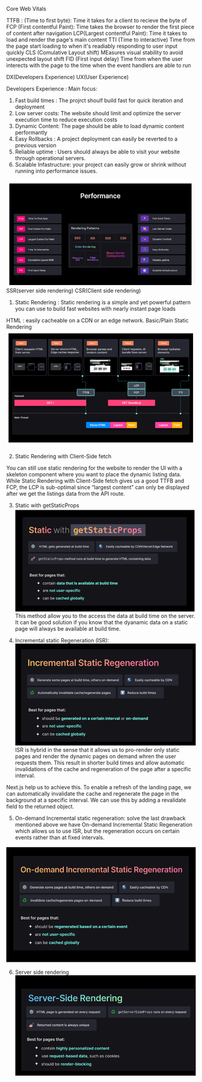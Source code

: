 Core Web Vitals

TTFB : (Time to first byte): Time it takes for a client to recieve the byte of 
FCP (First contentful Paint): Time takes the browser to render the first piece of content after navigation
LCP(Largest contentful Paint): Time it takes to load and render the page's main content
TTI (Time to interactive) Time from the page start loading to when it's readiably responding to user input quickly
CLS (Comulative Layout shift) MEasures visual stability to avoid unexpected layout shift
FID (First input delay) Time from when the user interects with the page to the time when the event handlers are able to run

DX(Developers Experience)
UX(User Experience)


Developers Experience : Main focus:
1. Fast build times : The projrct shoulf build fast for quick iteration and deployment
2. Low server costs: The website should limit and optimize the server execution time to reduce execution costs
3. Dynamic Content: The page should be able to load dynamic content performantly
4. Easy Rollbacks : A project deployment can easily be reverted to a previous version
5. Reliable uptime : Users should always be able to visit your website through operational servers.
6. Scalable Infastructure: your project can easily grow or shrink without running into performance issues.

![alt text](image.png)
SSR(server side rendering)
CSR(Client side rendering)

1. Static Rendering : Static rendering is a simple and yet powerful pattern you can use to build fast websites with nearly instant page loads

HTML : easily cacheable on a CDN or an edge network.
Basic/Plain Static Rendering
![alt text](image-1.png)

2. Static Rendering with Client-Side fetch

You can still use static rendering for the website to render the UI with a skeleton component where you want to place the dynamic listing data.
While Static Rendering with Client-Side fetch gives us a good TTFB and FCP, the LCP is sub-optimal since “largest content” can only be displayed after we get the listings data from the API route.

3. Static with getStaticProps
![alt text](image-2.png)
This method allow you to the access the data at build time on the server. It can be good solution if you know that the dyanamic data on a static page will always be available at build time.

4. Incremental static Regeneration (ISR):
![alt text](image-3.png)
ISR is hybrid in the sense that it allows us to pro-render only static pages and render the dynamic pages on demand whren the user requests them.
This result in shorter build times and allow automatic invalidations of the cache and regeneration of the page after a specific interval.

Next.js help us to achieve this.
To enable a refresh of the landing page, we can automatically invalidate the cache and regenerate the page in the background at a specific interval. We can use this by adding a revalidate field to the returned object.

5. On-demand Incremental static regeneration:
solve the last drawback mentioned above we have On-demand Incremental Static Regeneration which allows us to use ISR, but the regeneration occurs on certain events rather than at fixed intervals.

![alt text](image-4.png)

6. Server side rendering
![alt text](image-5.png)
